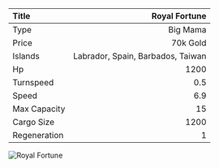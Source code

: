 |Title        | Royal Fortune
|:-|-:
|Type         | Big Mama
|Price        | 70k Gold
|Islands      | Labrador, Spain, Barbados, Taiwan
|Hp           | 1200
|Turnspeed    | 0.5
|Speed        | 6.9
|Max Capacity | 15
|Cargo Size   | 1200
|Regeneration | 1

<img src="assets/img/royalFortune.png" alt="Royal Fortune">
